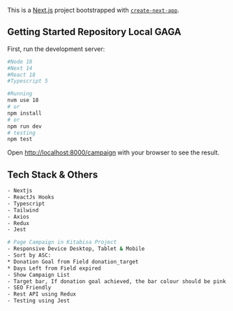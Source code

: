 This is a [Next.js](https://nextjs.org/) project bootstrapped with [`create-next-app`](https://github.com/vercel/next.js/tree/canary/packages/create-next-app).

## Getting Started Repository Local GAGA

First, run the development server:

```bash
#Node 18
#Next 14
#React 18
#Typescript 5

#Running
nvm use 18
# or
npm install
# or
npm run dev
# testing
npm test
```

Open [http://localhost:8000/campaign](http://localhost:8000/campaign) with your browser to see the result.

## Tech Stack & Others
```bash
- Nextjs
- ReactJs Hooks
- Typescript
- Tailwind
- Axios
- Redux
- Jest
```

```bash
# Page Campaign in Kitabisa Project
- Responsive Device Desktop, Tablet & Mobile
- Sort by ASC:
* Donation Goal from Field donation_target
* Days Left from Field expired
- Show Campaign List
- Target bar, If donation goal achieved, the bar colour should be pink otherwise the colour is grey
- SEO Friendly
- Rest API using Redux
- Testing using Jest
```

